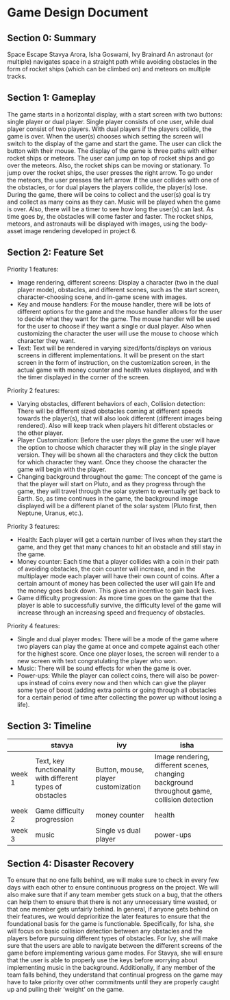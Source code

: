 # Game Design Document

## Section 0: Summary

Space Escape
Stavya Arora, Isha Goswami, Ivy Brainard
An astronaut (or multiple) navigates space in a straight path while avoiding obstacles in the form of rocket ships (which can be climbed on) and meteors on multiple tracks.

## Section 1: Gameplay

The game starts in a horizontal display, with a start screen with two buttons: single player or dual player. Single player consists of one user, while dual player consist of two players. With dual players if the players collide, the game is over. When the user(s) chooses which setting the screen will switch to the display of the game and start the game. The user can click the button with their mouse. The display of the game is three paths with either rocket ships or meteors. The user can jump on top of rocket ships and go over the meteors. Also, the rocket ships can be moving or stationary. To jump over the rocket ships, the user presses the right arrow. To go under the meteors, the user presses the left arrow. If the user collides with one of the obstacles, or for dual players the players collide, the player(s) lose. During the game, there will be coins to collect and the user(s) goal is try and collect as many coins as they can. Music will be played when the game is over. Also, there will be a timer to see how long the user(s) can last. As time goes by, the obstacles will come faster and faster. The rocket ships, meteors, and astronauts will be displayed with images, using the body-asset image rendering developed in project 6. 

## Section 2: Feature Set

Priority 1 features:
- Image rendering, different screens: Display a character (two in the dual player mode), obstacles, and different scenes, such as the start screen, character-choosing scene, and in-game scene with images. 
- Key and mouse handlers: For the mouse handler, there will be lots of different options for the game and the mouse handler allows for the user to decide what they want for the game. The mouse handler will be used for the user to choose if they want a single or dual player. Also when customizing the character the user will use the mouse to choose which character they want.
- Text: Text will be rendered in varying sized/fonts/displays on various screens in different implementations. It will be present on the start screen in the form of instruction, on the customization screen, in the actual game with money counter and health values displayed, and with the timer displayed in the corner of the screen.

Priority 2 features:
- Varying obstacles, different behaviors of each, Collision detection: There will be different sized obstacles coming at different speeds towards the player(s), that will also look different (different images being rendered). Also will keep track when players hit different obstacles or the other player. 
- Player Customization: Before the user plays the game the user will have the option to choose which character they will play in the single player version. They will be shown all the characters and they click the button for which character they want. Once they choose the character the game will begin with the player. 
- Changing background throughout the game: The concept of the game is that the player will start on Pluto, and as they progress through the game, they will travel through the solar system to eventually get back to Earth. So, as time continues in the game, the background image displayed will be a different planet of the solar system (Pluto first, then Neptune, Uranus, etc.). 

Priority 3 features: 
- Health: Each player will get a certain number of lives when they start the game, and they get that many chances to hit an obstacle and still stay in the game. 
- Money counter: Each time that a player collides with a coin in their path of avoiding obstacles, the coin counter will increase, and in the multiplayer mode each player will have their own count of coins.  After a certain amount of money has been collected the user will gain life and the money goes back down. This gives an incentive to gain back lives. 
- Game difficulty progression: As more time goes on the game that the player is able to successfully survive, the difficulty level of the game will increase through an increasing speed and frequency of obstacles. 

Priority 4 features:
- Single and dual player modes: There will be a mode of the game where two players can play the game at once and compete against each other for the highest score. Once one player loses, the screen will render to a new screen with text congratulating the player who won.
- Music: There will be sound effects for when the game is over.
- Power-ups: While the player can collect coins, there will also be power-ups instead of coins every now and then which can give the player some type of boost (adding extra points or going through all obstacles for a certain period of time after collecting the power up without losing a life). 


## Section 3: Timeline

|        |   stavya  |      ivy      |                 isha                 |
| ------ | ----------| ------------  | ------------------------------------ | 
| week 1 | Text, key functionality with different types of obstacles | Button, mouse, player customization | Image rendering, different scenes, changing background throughout game, collision detection |
| week 2 | Game difficulty progression     | money counter | health                  |
| week 3 | music     | Single vs dual player    | power-ups         |



## Section 4: Disaster Recovery
To ensure that no one falls behind, we will make sure to check in every few days with each other to ensure continuous progress on the project. We will also make sure that if any team member gets stuck on a bug, that the others can help them to ensure that there is not any unnecessary time wasted, or that one member gets unfairly behind. In general, if anyone gets behind on their features, we would deprioritize the later features to ensure that the foundational basis for the game is functionable. Specifically, for Isha, she will focus on basic collision detection between any obstacles and the players before pursuing different types of obstacles. For Ivy, she will make sure that the users are able to navigate between the different screens of the game before implementing various game modes. For Stavya, she will ensure that the user is able to properly use the keys before worrying about implementing music in the background. Additionally, if any member of the team falls behind, they understand that continual progress on the game may have to take priority over other commitments until they are properly caught up and pulling their ‘weight’ on the game. 
